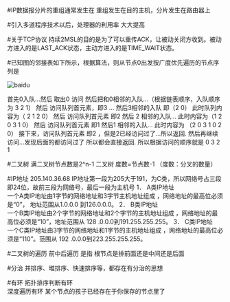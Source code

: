 #IP数据报分片的重组通常发生在
重组发生在目的主机，分片发生在路由器上
    
#引入多道程序技术以后，处理器的利用率
大大提高
    
#关于TCP协议
 持续2MSL的目的是为了可以重传ACK，让被动关闭方收到。被动方进入的是LAST_ACK状态，主动方进入的是TIME_WAIT状态。
  
#已知图的邻接表如下所示，根据算法，则从节点0出发按广度优先遍历的节点序列是
  
![baidu](http://uploadfiles.nowcoder.net/images/20150910/59_1441893167067_E351E00DC094F0422E68EEE49841127A "biao")
    
首先0入队...然后 取出0 访问  然后把和0相邻的入队...（根据链表顺序，入队顺序为 3 2 1）
然后 访问队列首元素，即3 ... 然后3相邻的入队 即（2 0） 此时队列内容为（ 2 1 2 0）
然后 访问队列首元素 即2  然后 2 相邻的入队... 此时内容为（1 2 0 3 1 0）
然后 访问队列首元素 即1 然后1 相邻的入队... 此时内容为 （2 0 3 1 0 2 0）
接下来，访问队列首元素 即2 ，但是2已经访问过了...所以返回.
然后再继续访问...发现后面的都访问过了 所以都会直接返回.
所以根据访问的顺序就是   0  3  2  1

#二叉树
满二叉树节点数是2^n-1
二叉树 度数=节点数-1  （度数：分叉的数量）

#IP地址
205.140.36.68
IP地址第一段为205大于191，为C类，所以网络号占三段即24位，故前三段为网络号，最后一段为主机号
1． A类IP地址    
一个A类IP地址由1字节的网络地址和3字节主机地址组成 ，网络地址的最高位必须是“0”， 地址范围从1.0.0.0 到126.0.0.0。 
2． B类IP地址    
一个B类IP地址由2个字节的网络地址和2个字节的主机地址组成 ，网络地址的最高位必须是“10”，地址范围从 128 .0.0.0到191.255.255.255。 
3． C类IP地址    
一个C类IP地址由3字节的网络地址和1字节的主机地址组成 ，网络地址的最高位必须是“110”。范围从 192 .0.0.0到223.255.255.255。

#二叉树的遍历
前中后遍历 是指 根节点是排前面还是中间还是后面

#分治
并排序、堆排序、快速排序等，都存在有分治的思想

#有环
拓扑排序判断有环  
深度遍历有环 某个节点的孩子已经存在于你保存的节点里了
